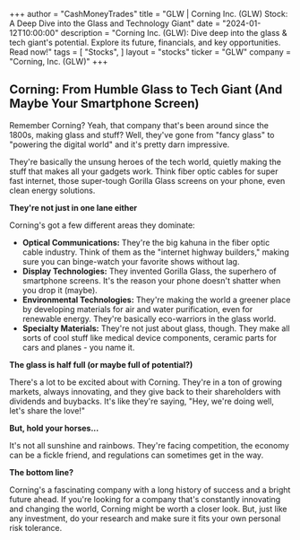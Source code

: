 +++
author = "CashMoneyTrades"
title = "GLW |  Corning Inc. (GLW) Stock: A Deep Dive into the Glass and Technology Giant"
date = "2024-01-12T10:00:00"
description = "Corning Inc. (GLW): Dive deep into the glass & tech giant's potential. Explore its future, financials, and key opportunities. Read now!"
tags = [
"Stocks",
]
layout = "stocks"
ticker = "GLW"
company = "Corning, Inc. (GLW)"
+++
        


## Corning: From Humble Glass to Tech Giant (And Maybe Your Smartphone Screen)

Remember Corning? Yeah, that company that's been around since the 1800s, making glass and stuff? Well, they've gone from "fancy glass" to "powering the digital world" and it's pretty darn impressive.  

They're basically the unsung heroes of the tech world, quietly making the stuff that makes all your gadgets work.  Think fiber optic cables for super fast internet,  those super-tough Gorilla Glass screens on your phone, even clean energy solutions.  

**They're not just in one lane either**

Corning's got a few different areas they dominate:

* **Optical Communications:** They're the big kahuna in the fiber optic cable industry.  Think of them as the "internet highway builders," making sure you can binge-watch your favorite shows without lag.
* **Display Technologies:**  They invented Gorilla Glass, the superhero of smartphone screens.  It's the reason your phone doesn't shatter when you drop it (maybe). 
* **Environmental Technologies:** They're making the world a greener place by developing materials for air and water purification, even for renewable energy.  They're basically eco-warriors in the glass world.
* **Specialty Materials:**  They're not just about glass, though.  They make all sorts of cool stuff like medical device components, ceramic parts for cars and planes - you name it. 

**The glass is half full (or maybe full of potential?)**

There's a lot to be excited about with Corning. They're in a ton of growing markets, always innovating, and they give back to their shareholders with dividends and buybacks. It's like they're saying, "Hey, we're doing well, let's share the love!"

**But, hold your horses...**

It's not all sunshine and rainbows.  They're facing competition, the economy can be a fickle friend, and regulations can sometimes get in the way.  

**The bottom line?**

Corning's a fascinating company with a long history of success and a bright future ahead.  If you're looking for a company that's constantly innovating and changing the world, Corning might be worth a closer look.  But, just like any investment, do your research and make sure it fits your own personal risk tolerance. 

        